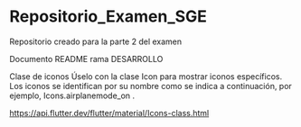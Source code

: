 # Repositorio_Examen_SGE
Repositorio creado para la parte 2 del examen


Documento README rama DESARROLLO 

Clase de iconos
Úselo con la clase Icon para mostrar iconos específicos. Los iconos se identifican por su nombre como se indica a continuación, por ejemplo, Icons.airplanemode_on .

https://api.flutter.dev/flutter/material/Icons-class.html



